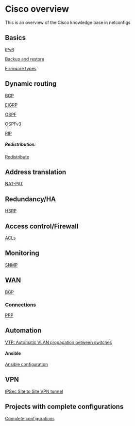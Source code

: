 # Cisco overview

This is an overview of the Cisco knowledge base in netconfigs

Basics
---
[IPv6](IPv6/IPv6.md)

[Backup and restore](Config%20management/Backup%20and%20restore.md)

[Firmware types](Firmware/Firmware%20types.md)

Dynamic routing
---
[BGP](Routing%20protocols/BGP.md)

[EIGRP](Routing%20protocols/EIGRP.md)

[OSPF](Routing%20protocols/OSPF.md)

[OSPFv3](Routing%20protocols/OSPFv3.md)

[RIP](Routing%20protocols/RIP.md)

##### Redistribution:
[Redistribute](Routing%20protocols/Redistribute.md)

Address translation
---
[NAT-PAT](Address%20translation/NAT-PAT.md)

Redundancy/HA
---
[HSRP](Redundancy/HSRP.md)

Access control/Firewall
---
[ACLs](Other/ACLs.md)


Monitoring
----
[SNMP](Monitoring/SNMP.md)

WAN
---

[BGP](Routing%20protocols/BGP.md)

### Connections
[PPP](Other/PPP.md)

Automation
---
[VTP: Automatic VLAN propagation between switches](Other/VTP.md)

#### Ansible

[Ansible configuration](Other/Ansible%20configuration.md)

VPN
---
[IPSec Site to Site VPN tunnel](VPN/IPSec%20Site%20to%20Site%20VPN%20tunnel.md)

Projects with complete configurations
---
[Complete configurations](Complete%20configuration%20examples/Complete%20configurations.md)
